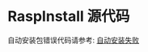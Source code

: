# RaspInstall 源代码

自动安装包错误代码请参考: [自动安装失败](http://raspbeta.baidu.com/doc/install/software.html#faq-1)

